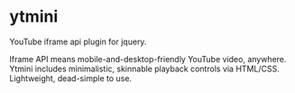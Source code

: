 ytmini
======

YouTube iframe api plugin for jquery. 

Iframe API means mobile-and-desktop-friendly YouTube video, anywhere. Ytmini includes minimalistic, skinnable playback controls via HTML/CSS.  Lightweight, dead-simple to use.
